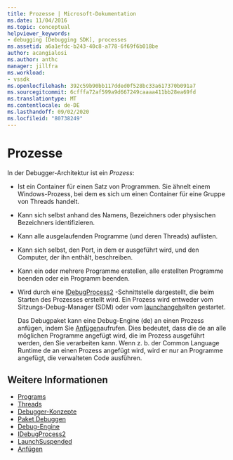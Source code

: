 ```yaml
---
title: Prozesse | Microsoft-Dokumentation
ms.date: 11/04/2016
ms.topic: conceptual
helpviewer_keywords:
- debugging [Debugging SDK], processes
ms.assetid: a6a1efdc-b243-40c8-a778-6f69f6b018be
author: acangialosi
ms.author: anthc
manager: jillfra
ms.workload:
- vssdk
ms.openlocfilehash: 392c59b90bb117dded0f528bc33a617370b091a7
ms.sourcegitcommit: 6cfffa72af599a9d667249caaaa411bb28ea69fd
ms.translationtype: MT
ms.contentlocale: de-DE
ms.lasthandoff: 09/02/2020
ms.locfileid: "80738249"
---
```

# <a name="processes"></a>Prozesse
In der Debugger-Architektur ist ein *Prozess*:

- Ist ein Container für einen Satz von Programmen. Sie ähnelt einem Windows-Prozess, bei dem es sich um einen Container für eine Gruppe von Threads handelt.

- Kann sich selbst anhand des Namens, Bezeichners oder physischen Bezeichners identifizieren.

- Kann alle ausgelaufenden Programme (und deren Threads) auflisten.

- Kann sich selbst, den Port, in dem er ausgeführt wird, und den Computer, der ihn enthält, beschreiben.

- Kann ein oder mehrere Programme erstellen, alle erstellten Programme beenden oder ein Programm beenden.

- Wird durch eine [IDebugProcess2](../../extensibility/debugger/reference/idebugprocess2.md) -Schnittstelle dargestellt, die beim Starten des Prozesses erstellt wird. Ein Prozess wird entweder vom Sitzungs-Debug-Manager (SDM) oder vom [launchangeh](../../extensibility/debugger/reference/idebugenginelaunch2-launchsuspended.md)alten gestartet.

  Das Debugpaket kann eine Debug-Engine (de) an einen Prozess anfügen, indem Sie [Anfügen](../../extensibility/debugger/reference/idebugprocess2-attach.md)aufrufen. Dies bedeutet, dass die de an alle möglichen Programme angefügt wird, die im Prozess ausgeführt werden, den Sie verarbeiten kann. Wenn z. b. der Common Language Runtime de an einen Prozess angefügt wird, wird er nur an Programme angefügt, die verwalteten Code ausführen.

## <a name="see-also"></a>Weitere Informationen
- [Programs](../../extensibility/debugger/programs.md)
- [Threads](../../extensibility/debugger/threads.md)
- [Debugger-Konzepte](../../extensibility/debugger/debugger-concepts.md)
- [Paket Debuggen](../../extensibility/debugger/debug-package.md)
- [Debug-Engine](../../extensibility/debugger/debug-engine.md)
- [IDebugProcess2](../../extensibility/debugger/reference/idebugprocess2.md)
- [LaunchSuspended](../../extensibility/debugger/reference/idebugenginelaunch2-launchsuspended.md)
- [Anfügen](../../extensibility/debugger/reference/idebugprocess2-attach.md)
